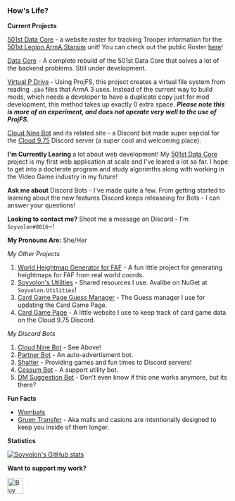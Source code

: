 ### How's Life?

**Current Projects**

[501st Data Core](https://github.com/501stLegionA3/FiveOhFirstDataCore) - a website roster for tracking Trooper information for the [501st Legion ArmA Starsim](https://www.501stlegion-a3.com/) unit! You can check out the public Roster [here](https://s4.501stlegion-a3.com/)!

[Data Core](https://dev.azure.com/andrewbounds/DataCore) - A complete rebuild of the 501st Data Core that solves a lot of the backend problems. Still under development.

[Virtual P Drive](https://github.com/Soyvolon/VirtualPDrive) - Using ProjFS, this project creates a virtual file system from reading `.pbo` files that ArmA 3 uses. Instead of the current way to build mods, which needs a developer to have a duplicate copy just for mod development, this method takes up exactly 0 extra space.
***Please note this is more of an experiment, and does not operate very well to the use of ProjFS.***

[Cloud Nine Bot](https://github.com/Soyvolon/CloudNineBot) and its related site - a Discord bot made super sepcial for the [Cloud 9.75](https://discord.gg/AmFQ5vQWQd) Discord server (a super cool and welcoming place).

**I'm Currently Learing** a lot about web development! My [501st Data Core](https://github.com/501stLegionA3/FiveOhFirstDataCore) project is my first web application at scale and I've leared a lot so far. I hope to get into a docterate program and study algorimths along with working in the Video Game industry in my future!

**Ask me about** Discord Bots - I've made quite a few. From getting started to learning about the new features Discord keeps releaseing for Bots - I can answer your questions!

**Looking to contact me?** Shoot me a message on Discord - I'm `Soyvolon#8016`~!

**My Pronouns Are:** She/Her

*My Other Projects*
1. [World Heightmap Generator for FAF](https://github.com/Soyvolon/WorldHeightmapForFAF) - A fun little project for generating heightmaps for FAF from real world coords.
2. [Soyvolon's Utilities](https://github.com/Soyvolon/Soyvolon.Utilities) - Shared resources I use. Avalibe on NuGet at `Soyvolon.Utilities`!
3. [Card Game Page Guess Manager](https://github.com/Soyvolon/CardGamePage-GuessManager) - The Guess manager I use for updating the Card Game Page.
4. [Card Game Page](https://github.com/Soyvolon/CardGamePage) - A little website I use to keep track of card game data on the Cloud 9.75 Discord.

*My Discord Bots*
1. [Cloud Nine Bot](https://github.com/Soyvolon/CloudNineBot) - See Above!
2. [Partner Bot](https://github.com/Soyvolon/PartnerBot) - An auto-advertisment bot.
3. [Shatter](https://github.com/Soyvolon/Shatter) - Providing games and fun times to Discord servers!
4. [Cessum Bot](https://github.com/Soyvolon/CessumBot) - A support utility bot.
5. [DM Suggestion Bot](https://github.com/Soyvolon/DMSuggestionBot) - Don't even know if this one works anymore, but its there?

**Fun Facts**
- [Wombats](https://imgur.com/gallery/oQHZL1i)
- [Gruen Transfer](https://psmag.com/magazine/gruen-transfer) - Aka malls and casions are intentionally designed to keep you inside of them longer.

**Statistics**

[![Soyvolon's GitHub stats](https://github-readme-stats.vercel.app/api?username=Soyvolon&show_icons=true&theme=dark)](https://github.com/anuraghazra/github-readme-stats)

**Want to support my work?**

<a href='https://ko-fi.com/N4N42SM6N' target='_blank'><img height='36' style='border:0px;height:36px;' src='https://cdn.ko-fi.com/cdn/kofi4.png?v=2' border='0' alt='Buy Me a Coffee at ko-fi.com' /></a>

<!--
**Soyvolon/Soyvolon** is a ✨ _special_ ✨ repository because its `README.md` (this file) appears on your GitHub profile.

Here are some ideas to get you started:

- 🔭 I’m currently working on ...
- 🌱 I’m currently learning ...
- 👯 I’m looking to collaborate on ...
- 🤔 I’m looking for help with ...
- 💬 Ask me about ...
- 📫 How to reach me: ...
- 😄 Pronouns: ...
- ⚡ Fun fact: ...
-->
